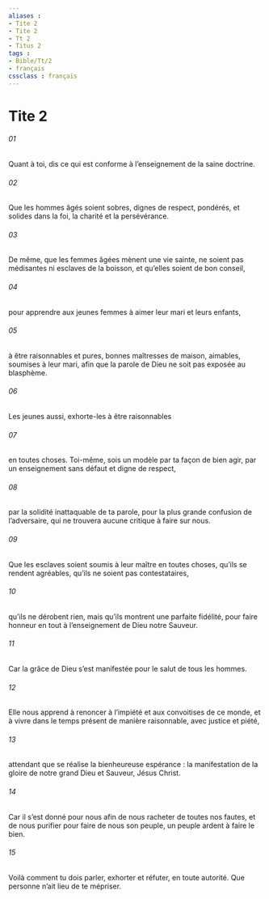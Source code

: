 ```yaml
---
aliases : 
- Tite 2
- Tite 2
- Tt 2
- Titus 2
tags : 
- Bible/Tt/2
- français
cssclass : français
---
```


# Tite 2

###### 01
Quant à toi, dis ce qui est conforme à l’enseignement de la saine doctrine.
###### 02
Que les hommes âgés soient sobres, dignes de respect, pondérés, et solides dans la foi, la charité et la persévérance.
###### 03
De même, que les femmes âgées mènent une vie sainte, ne soient pas médisantes ni esclaves de la boisson, et qu’elles soient de bon conseil,
###### 04
pour apprendre aux jeunes femmes à aimer leur mari et leurs enfants,
###### 05
à être raisonnables et pures, bonnes maîtresses de maison, aimables, soumises à leur mari, afin que la parole de Dieu ne soit pas exposée au blasphème.
###### 06
Les jeunes aussi, exhorte-les à être raisonnables
###### 07
en toutes choses. Toi-même, sois un modèle par ta façon de bien agir, par un enseignement sans défaut et digne de respect,
###### 08
par la solidité inattaquable de ta parole, pour la plus grande confusion de l’adversaire, qui ne trouvera aucune critique à faire sur nous.
###### 09
Que les esclaves soient soumis à leur maître en toutes choses, qu’ils se rendent agréables, qu’ils ne soient pas contestataires,
###### 10
qu’ils ne dérobent rien, mais qu’ils montrent une parfaite fidélité, pour faire honneur en tout à l’enseignement de Dieu notre Sauveur.
###### 11
Car la grâce de Dieu s’est manifestée pour le salut de tous les hommes.
###### 12
Elle nous apprend à renoncer à l’impiété et aux convoitises de ce monde, et à vivre dans le temps présent de manière raisonnable, avec justice et piété,
###### 13
attendant que se réalise la bienheureuse espérance : la manifestation de la gloire de notre grand Dieu et Sauveur, Jésus Christ.
###### 14
Car il s’est donné pour nous afin de nous racheter de toutes nos fautes, et de nous purifier pour faire de nous son peuple, un peuple ardent à faire le bien.
###### 15
Voilà comment tu dois parler, exhorter et réfuter, en toute autorité. Que personne n’ait lieu de te mépriser.
